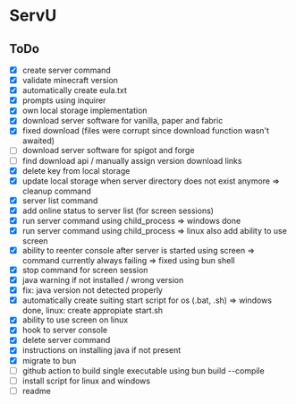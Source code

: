 # ServU

## ToDo

- [x] create server command
- [x] validate minecraft version
- [x] automatically create eula.txt
- [x] prompts using inquirer
- [x] own local storage implementation
- [x] download server software for vanilla, paper and fabric
- [x] fixed download (files were corrupt since download function wasn't awaited)
- [ ] download server software for spigot and forge
- [ ] find download api / manually assign version download links
- [x] delete key from local storage
- [x] update local storage when server directory does not exist anymore => cleanup command
- [x] server list command
- [x] add online status to server list (for screen sessions)
- [x] run server command using child_process => windows done
- [x] run server command using child_process => linux also add ability to use screen
- [x] ability to reenter console after server is started using screen => command currently always failing => fixed using bun shell
- [x] stop command for screen session
- [x] java warning if not installed / wrong version
- [x] fix: java version not detected properly
- [x] automatically create suiting start script for os (.bat, .sh) => windows done, linux: create appropiate start.sh
- [x] ability to use screen on linux
- [x] hook to server console
- [x] delete server command
- [x] instructions on installing java if not present
- [x] migrate to bun
- [ ] github action to build single executable using bun build --compile
- [ ] install script for linux and windows
- [ ] readme
